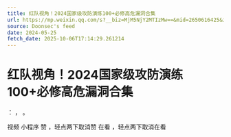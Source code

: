 ```yaml
---
title: 红队视角！2024国家级攻防演练100+必修高危漏洞合集
url: https://mp.weixin.qq.com/s?__biz=MjM5NjY2MTIzMw==&mid=2650616425&idx=1&sn=f7171cd1c43e56a32e314b4050108c2a
source: Doonsec's feed
date: 2024-05-25
fetch_date: 2025-10-06T17:14:29.261214
---
```


# 红队视角！2024国家级攻防演练100+必修高危漏洞合集

：
，
。

视频
小程序
赞
，轻点两下取消赞
在看
，轻点两下取消在看